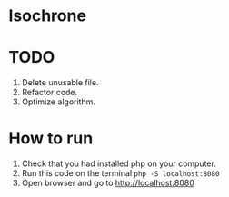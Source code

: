 Isochrone
=========
# TODO
  1. Delete unusable file.
  2. Refactor code.
  3. Optimize algorithm.
  
# How to run
   1. Check that you had installed php on your computer.
   2. Run this code on the terminal ``` php -S localhost:8080 ```
   3. Open browser and go to [http://localhost:8080](http://localhost:8080)
